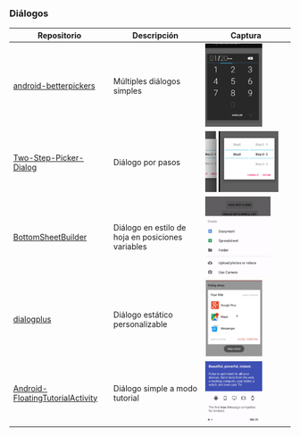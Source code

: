 ### Diálogos
Repositorio | Descripción | Captura
-|-|-
[android-betterpickers](https://github.com/code-troopers/android-betterpickers) | Múltiples diálogos simples | <img src="../images/android-betterpickers.png" width=70%>
[Two-Step-Picker-Dialog](https://github.com/aliab/Two-Step-Picker-Dialog) | Diálogo por pasos | <img src="../images/Two-Step-Picker-Dialog.png" width=90%>
[BottomSheetBuilder](https://github.com/rubensousa/BottomSheetBuilder) | Diálogo en estilo de hoja en posiciones variables | <img src="../images/BottomSheetBuilder.png" width=80%>
[dialogplus](https://github.com/orhanobut/dialogplus) | Diálogo estático personalizable | <img src="../images/dialogplus.png" width=70%>
[Android-FloatingTutorialActivity](https://github.com/klinker24/Android-FloatingTutorialActivity) | Diálogo simple a modo tutorial | <img src="../images/Android-FloatingTutorialActivity.png" width=70%>
